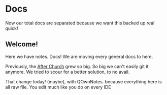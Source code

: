 # Docs
Now our total docs are separated because we want this backed up real quick!

## Welcome!

Here we have notes. Docs! We are moving every general docs to here.

Previously, the [After Church](https://github.com/Perkedel/After-Church) grew so big. So big we can't easily git it anymore. We tried to scour for a better solution, to no avail.

That change today! (maybe), with QOwnNotes. because everything here is all raw file. You edit much like you do on every IDE 